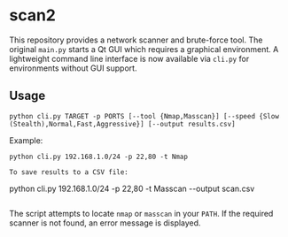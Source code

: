 # scan2

This repository provides a network scanner and brute-force tool. The original `main.py` starts a Qt GUI which requires a graphical environment. A lightweight command line interface is now available via `cli.py` for environments without GUI support.

## Usage

```
python cli.py TARGET -p PORTS [--tool {Nmap,Masscan}] [--speed {Slow (Stealth),Normal,Fast,Aggressive}] [--output results.csv]
```

Example:

```
python cli.py 192.168.1.0/24 -p 22,80 -t Nmap

To save results to a CSV file:

```
python cli.py 192.168.1.0/24 -p 22,80 -t Masscan --output scan.csv
```
```

The script attempts to locate `nmap` or `masscan` in your `PATH`. If the required scanner is not found, an error message is displayed.

